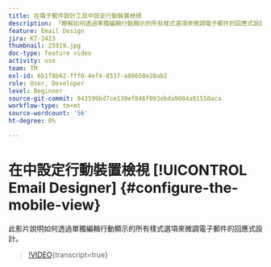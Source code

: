 ```yaml
---
title: 在電子郵件設計工具中設定行動裝置檢視
description: 「瞭解如何透過單獨編輯行動顯示的所有樣式選項來微調電子郵件的回應式設計。」
feature: Email Design
jira: KT-2423
thumbnail: 25919.jpg
doc-type: feature video
activity: use
team: TM
exl-id: 6b1f8b62-fff0-4ef4-8537-a88658e28ab2
role: User, Developer
level: Beginner
source-git-commit: 943599bd7ce139ef846f093ebda9084a91550aca
workflow-type: tm+mt
source-wordcount: '56'
ht-degree: 0%

---
```


# 在中設定行動裝置檢視 [!UICONTROL Email Designer] {#configure-the-mobile-view}

此影片說明如何透過單獨編輯行動顯示的所有樣式選項來微調電子郵件的回應式設計。

>[!VIDEO](https://video.tv.adobe.com/v/25919?learn=on){transcript=true}
